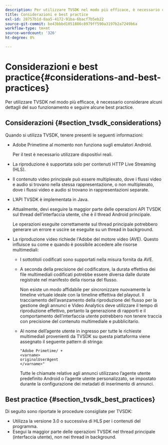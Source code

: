 ```yaml
---
description: Per utilizzare TVSDK nel modo più efficace, è necessario considerare alcuni dettagli del suo funzionamento e seguire alcune best practice.
title: Considerazioni e best practice
exl-id: 28757b1d-8aa5-4172-91ba-6bacf7b5eb22
source-git-commit: be43bbbd1051886c8979ff590a3197b2a7249b6a
workflow-type: tm+mt
source-wordcount: '326'
ht-degree: 0%

---
```


# Considerazioni e best practice{#considerations-and-best-practices}

Per utilizzare TVSDK nel modo più efficace, è necessario considerare alcuni dettagli del suo funzionamento e seguire alcune best practice.

## Considerazioni {#section_tvsdk_considerations}

Quando si utilizza TVSDK, tenere presenti le seguenti informazioni:

* Adobe Primetime al momento non funziona sugli emulatori Android.

   Per il test è necessario utilizzare dispositivi reali.
* La riproduzione è supportata solo per contenuti HTTP Live Streaming (HLS).
* Il contenuto video principale può essere multiplexato, dove i flussi video e audio si trovano nella stessa rappresentazione, o non multiplexato, dove i flussi video e audio si trovano in rappresentazioni separate.
* L’API TVSDK è implementata in Java.
* Attualmente, devi eseguire la maggior parte delle operazioni API TVSDK sul thread dell’interfaccia utente, che è il thread Android principale.

   Le operazioni eseguite correttamente sul thread principale potrebbero generare un errore e uscire se eseguite su un thread in background.
* La riproduzione video richiede l&#39;Adobe del motore video (AVE). Questo influisce su come e quando è possibile accedere alle risorse multimediali:

   * I sottotitoli codificati sono supportati nella misura fornita da AVE.
   * A seconda della precisione del codificatore, la durata effettiva dei file multimediali codificati potrebbe essere diversa dalle durate registrate nel manifesto della risorsa del flusso.

      Non esiste un modo affidabile per sincronizzare nuovamente la timeline virtuale ideale con la timeline effettiva del playout. Il tracciamento dell’avanzamento della riproduzione del flusso per la gestione degli annunci e Video Analytics deve utilizzare il tempo di riproduzione effettivo, pertanto la generazione di rapporti e il comportamento dell’interfaccia utente potrebbero non tenere traccia con precisione del contenuto multimediale e pubblicitario.
   * Al nome dell’agente utente in ingresso per tutte le richieste multimediali provenienti da TVSDK su questa piattaforma viene assegnato il seguente pattern di stringa:

      ```
      "Adobe Primetime/ + 
      <varname>
      originalUserAgent
      </varname>" 
      ```

      Tutte le chiamate relative agli annunci utilizzano l’agente utente predefinito Android o l’agente utente personalizzato, se impostato durante la configurazione dei metadati di inserimento di annunci.

## Best practice {#section_tvsdk_best_practices}

Di seguito sono riportate le procedure consigliate per TVSDK:

* Utilizza la versione 3.0 o successiva di HLS per i contenuti del programma.
* Esegui la maggior parte delle operazioni TVSDK nel thread principale (interfaccia utente), non nei thread in background.
